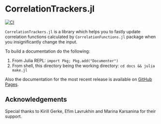 # CorrelationTrackers.jl
[![CI](https://github.com/shamazmazum/CorrelationTrackers.jl/actions/workflows/test.yml/badge.svg)](https://github.com/shamazmazum/CorrelationTrackers.jl/actions/workflows/test.yml)

`CorrelationTrackers.jl` is a library which helps you to fastly update correlation
functions calculated by `CorrelationFunctions.jl` package when you
insignificantly change the input.

To build a documentation do the following:

1. From Julia REPL: `import Pkg; Pkg.add("Documenter")`
2. From shell, this directory being the working directory: `cd docs && julia make.jl`

Also the documentation for the most recent release is available on
[GitHub Pages](https://fatimp.github.io/CorrelationTrackers.jl/stable/).

## Acknowledgements

Special thanks to Kirill Gerke, Efim Lavrukhin and  Marina Karsanina for their support.
